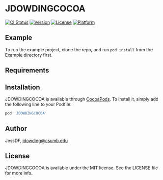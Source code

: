 # JDOWDINGCOCOA

[![CI Status](http://img.shields.io/travis/JessDF/JDOWDINGCOCOA.svg?style=flat)](https://travis-ci.org/JessDF/JDOWDINGCOCOA)
[![Version](https://img.shields.io/cocoapods/v/JDOWDINGCOCOA.svg?style=flat)](http://cocoapods.org/pods/JDOWDINGCOCOA)
[![License](https://img.shields.io/cocoapods/l/JDOWDINGCOCOA.svg?style=flat)](http://cocoapods.org/pods/JDOWDINGCOCOA)
[![Platform](https://img.shields.io/cocoapods/p/JDOWDINGCOCOA.svg?style=flat)](http://cocoapods.org/pods/JDOWDINGCOCOA)

## Example

To run the example project, clone the repo, and run `pod install` from the Example directory first.

## Requirements

## Installation

JDOWDINGCOCOA is available through [CocoaPods](http://cocoapods.org). To install
it, simply add the following line to your Podfile:

```ruby
pod 'JDOWDINGCOCOA'
```

## Author

JessDF, jdowding@csumb.edu

## License

JDOWDINGCOCOA is available under the MIT license. See the LICENSE file for more info.
